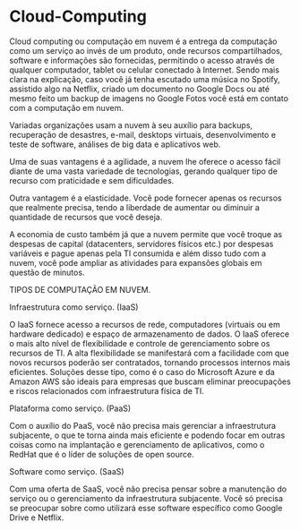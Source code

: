# Cloud-Computing
Cloud computing ou computação em nuvem é a entrega da computação como um serviço ao invés de um produto, onde recursos compartilhados, software e informações são fornecidas, permitindo o acesso através de qualquer computador, tablet ou celular conectado à Internet. Sendo mais clara na explicação, caso você já tenha escutado uma música no Spotify, assistido algo na Netflix, criado um documento no Google Docs ou até mesmo feito um backup de imagens no Google Fotos você está em contato com a computação em nuvem.

Variadas organizações usam a nuvem à seu auxílio para backups, recuperação de desastres, e-mail, desktops virtuais, desenvolvimento e teste de software, análises de big data e aplicativos web. 

Uma de suas vantagens é a agilidade, a nuvem lhe oferece o acesso fácil diante de uma vasta variedade de tecnologias, gerando qualquer tipo de recurso com praticidade e sem dificuldades.

Outra vantagem é a elasticidade. Você pode fornecer apenas os recursos que realmente precisa, tendo a liberdade de aumentar ou diminuir a quantidade de recursos que você deseja.

A economia de custo também já que a nuvem permite que você troque as despesas de capital (datacenters, servidores físicos etc.) por despesas variáveis e pague apenas pela TI consumida e além disso tudo com a nuvem, você pode ampliar as atividades para expansões globais em questão de minutos.

TIPOS DE COMPUTAÇÃO EM NUVEM.

Infraestrutura como serviço. (IaaS)

O IaaS fornece acesso a recursos de rede, computadores (virtuais ou em hardware dedicado) e espaço de armazenamento de dados. O IaaS oferece o mais alto nível de flexibilidade e controle de gerenciamento sobre os recursos de TI. A alta flexibilidade se manifestará com a facilidade com que novos recursos poderão ser contratados, tornando processos internos mais eficientes. Soluções desse tipo, como é o caso do Microsoft Azure e da Amazon AWS são ideais para empresas que buscam eliminar preocupações e riscos relacionados com infraestrutura física de TI.

Plataforma como serviço. (PaaS)

Com o auxílio do PaaS, você não precisa mais gerenciar a infraestrutura subjacente, o que te torna ainda mais eficiente e podendo focar em outras coisas como na implantação e gerenciamento de aplicativos, como o RedHat que é o líder de soluções de open source.

Software como serviço. (SaaS)

Com uma oferta de SaaS, você não precisa pensar sobre a manutenção do serviço ou o gerenciamento da infraestrutura subjacente. Você só precisa se preocupar sobre como utilizará esse software específico como Google Drive e Netflix.

